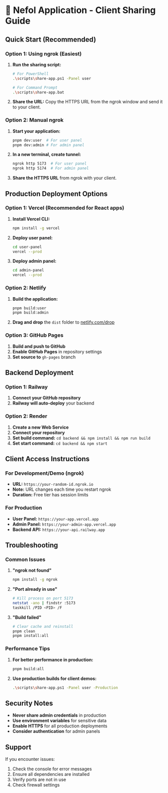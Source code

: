 # 🚀 Nefol Application - Client Sharing Guide

## Quick Start (Recommended)

### Option 1: Using ngrok (Easiest)
1. **Run the sharing script:**
   ```bash
   # For PowerShell
   .\scripts\share-app.ps1 -Panel user
   
   # For Command Prompt
   .\scripts\share-app.bat
   ```

2. **Share the URL:** Copy the HTTPS URL from the ngrok window and send it to your client.

### Option 2: Manual ngrok
1. **Start your application:**
   ```bash
   pnpm dev:user  # For user panel
   pnpm dev:admin # For admin panel
   ```

2. **In a new terminal, create tunnel:**
   ```bash
   ngrok http 5173  # For user panel
   ngrok http 5174  # For admin panel
   ```

3. **Share the HTTPS URL** from ngrok with your client.

## Production Deployment Options

### Option 1: Vercel (Recommended for React apps)
1. **Install Vercel CLI:**
   ```bash
   npm install -g vercel
   ```

2. **Deploy user panel:**
   ```bash
   cd user-panel
   vercel --prod
   ```

3. **Deploy admin panel:**
   ```bash
   cd admin-panel
   vercel --prod
   ```

### Option 2: Netlify
1. **Build the application:**
   ```bash
   pnpm build:user
   pnpm build:admin
   ```

2. **Drag and drop** the `dist` folder to [netlify.com/drop](https://netlify.com/drop)

### Option 3: GitHub Pages
1. **Build and push to GitHub**
2. **Enable GitHub Pages** in repository settings
3. **Set source to** `gh-pages` branch

## Backend Deployment

### Option 1: Railway
1. **Connect your GitHub repository**
2. **Railway will auto-deploy** your backend

### Option 2: Render
1. **Create a new Web Service**
2. **Connect your repository**
3. **Set build command:** `cd backend && npm install && npm run build`
4. **Set start command:** `cd backend && npm start`

## Client Access Instructions

### For Development/Demo (ngrok)
- **URL:** `https://your-random-id.ngrok.io`
- **Note:** URL changes each time you restart ngrok
- **Duration:** Free tier has session limits

### For Production
- **User Panel:** `https://your-app.vercel.app`
- **Admin Panel:** `https://your-admin-app.vercel.app`
- **Backend API:** `https://your-api.railway.app`

## Troubleshooting

### Common Issues

1. **"ngrok not found"**
   ```bash
   npm install -g ngrok
   ```

2. **"Port already in use"**
   ```bash
   # Kill process on port 5173
   netstat -ano | findstr :5173
   taskkill /PID <PID> /F
   ```

3. **"Build failed"**
   ```bash
   # Clear cache and reinstall
   pnpm clean
   pnpm install:all
   ```

### Performance Tips

1. **For better performance in production:**
   ```bash
   pnpm build:all
   ```

2. **Use production builds for client demos:**
   ```bash
   .\scripts\share-app.ps1 -Panel user -Production
   ```

## Security Notes

- **Never share admin credentials** in production
- **Use environment variables** for sensitive data
- **Enable HTTPS** for all production deployments
- **Consider authentication** for admin panels

## Support

If you encounter issues:
1. Check the console for error messages
2. Ensure all dependencies are installed
3. Verify ports are not in use
4. Check firewall settings
